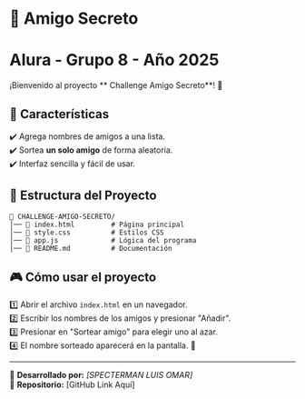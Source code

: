 # 🎁 Amigo Secreto

# Alura - Grupo 8 - Año 2025 #

¡Bienvenido al proyecto ** Challenge Amigo Secreto**! 🎉

## 🚀 Características
✔️ Agrega nombres de amigos a una lista.  
✔️ Sortea **un solo amigo** de forma aleatoria.  
✔️ Interfaz sencilla y fácil de usar.  

## 📂 Estructura del Proyecto
```
📁 CHALLENGE-AMIGO-SECRETO/
│── 📄 index.html         # Página principal
│── 📄 style.css          # Estilos CSS
│── 📄 app.js             # Lógica del programa
│── 📄 README.md          # Documentación
```

## 🎮 Cómo usar el proyecto
1️⃣ Abrir el archivo `index.html` en un navegador.  
2️⃣ Escribir los nombres de los amigos y presionar "Añadir".  
3️⃣ Presionar en "Sortear amigo" para elegir uno al azar.  
4️⃣ El nombre sorteado aparecerá en la pantalla. 🎉

---

📌 **Desarrollado por:** *[SPECTERMAN LUIS OMAR]*  
📌 **Repositorio:** [GitHub Link Aquí]  
